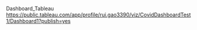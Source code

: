 Dashboard_Tableau https://public.tableau.com/app/profile/rui.gao3390/viz/CovidDashboardTest1/Dashboard1?publish=yes
